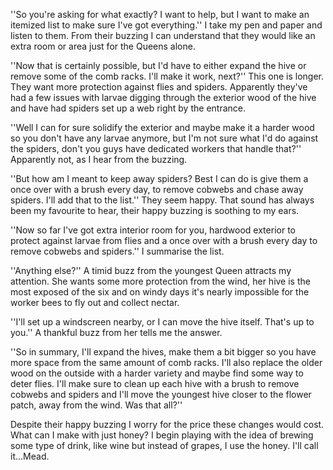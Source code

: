 ''So you're asking for what exactly? I want to help, but I want to make an itemized list to make sure I've got everything.'' I take my pen and paper and listen to them. From their buzzing I can understand that they would like an extra room or area just for the Queens alone.

''Now that is certainly possible, but I'd have to either expand the hive or remove some of the comb racks. I'll make it work, next?'' This one is longer. They want more protection against flies and spiders. Apparently they've had a few issues with larvae digging through the exterior wood of the hive and have had spiders set up a web right by the entrance.

''Well I can for sure solidify the exterior and maybe make it a harder wood so you don't have any larvae anymore, but I'm not sure what I'd do against the spiders, don't you guys have dedicated workers that handle that?'' Apparently not, as I hear from the buzzing.

''But how am I meant to keep away spiders? Best I can do is give them a once over with a brush every day, to remove cobwebs and chase away spiders. I'll add that to the list.'' They seem happy. That sound has always been my favourite to hear, their happy buzzing is soothing to my ears.

''Now so far I've got extra interior room for you, hardwood exterior to protect against larvae from flies and a once over with a brush every day to remove cobwebs and spiders.'' I summarise the list.

''Anything else?'' A timid buzz from the youngest Queen attracts my attention. She wants some more protection from the wind, her hive is the most exposed of the six and on windy days it's nearly impossible for the worker bees to fly out and collect nectar.

''I'll set up a windscreen nearby, or I can move the hive itself. That's up to you.'' A thankful buzz from her tells me the answer.

''So in summary, I'll expand the hives, make them a bit bigger so you have more space from the same amount of comb racks. I'll also replace the older wood on the outside with a harder variety and maybe find some way to deter flies. I'll make sure to clean up each hive with a brush to remove cobwebs and spiders and I'll move the youngest hive closer to the flower patch, away from the wind. Was that all?''

Despite their happy buzzing I worry for the price these changes would cost. What can I make with just honey? I begin playing with the idea of brewing some type of drink, like wine but instead of grapes, I use the honey. I'll call it...Mead.
